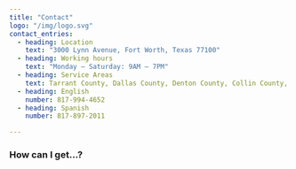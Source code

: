 ```yaml
---
title: "Contact"
logo: "/img/logo.svg"
contact_entries:
  - heading: Location
    text: "3000 Lynn Avenue, Fort Worth, Texas 77100"
  - heading: Working hours
    text: "Monday – Saturday: 9AM – 7PM"
  - heading: Service Areas
    text: Tarrant County, Dallas County, Denton County, Collin County, Johnson County, and more
  - heading: English
    number: 817-994-4652
  - heading: Spanish
    number: 817-897-2011

---
```


<h3 class="f4 b lh-title mb2">How can I get…?</h3>

<!-- Reach out to Flores Tree Services today to request a quote for tree trimming, stump grind, or tree removal services. -->

<!-- Service Areas: Tarrant County, Dallas County, Denton County, Collin County -->
